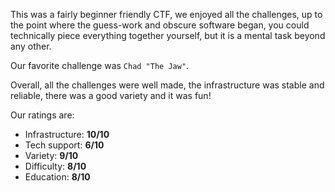 This was a fairly beginner friendly CTF, we enjoyed all the challenges, up to the point where the guess-work and obscure software began, you could technically piece everything together yourself, but it is a mental task beyond any other.

Our favorite challenge was `Chad "The Jaw"`.

Overall, all the challenges were well made, the infrastructure was stable and reliable, there was a good variety and it was fun!

Our ratings are:
- Infrastructure: **10/10**
- Tech support: **6/10**
- Variety: **9/10**
- Difficulty: **8/10**
- Education: **8/10**